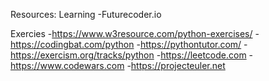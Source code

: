Resources:
Learning
    -Futurecoder.io

Exercies
    -https://www.w3resource.com/python-exercises/
    -https://codingbat.com/python
    -https://pythontutor.com/
    -https://exercism.org/tracks/python
    -https://leetcode.com
    -https://www.codewars.com
    -https://projecteuler.net
    